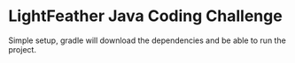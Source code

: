 # LightFeather Java Coding Challenge
Simple setup, gradle will download the dependencies and be able to run the project.
